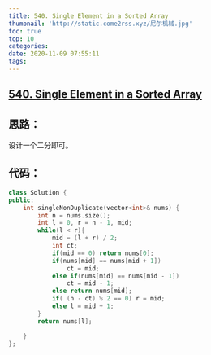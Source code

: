 ```yaml
---
title: 540. Single Element in a Sorted Array
thumbnail: 'http://static.come2rss.xyz/尼尔机械.jpg'
toc: true
top: 10
categories:
date: 2020-11-09 07:55:11
tags:
---
```


## [540. Single Element in a Sorted Array](https://leetcode-cn.com/problems/single-element-in-a-sorted-array/)

## 思路：

设计一个二分即可。



<!-- more -->

## 代码：

```c++
class Solution {
public:
    int singleNonDuplicate(vector<int>& nums) {
        int n = nums.size();
        int l = 0, r = n - 1, mid;
        while(l < r){
            mid = (l + r) / 2;
            int ct;
            if(mid == 0) return nums[0];
            if(nums[mid] == nums[mid + 1])
                ct = mid;
            else if(nums[mid] == nums[mid - 1])
                ct = mid - 1;
            else return nums[mid];
            if( (n - ct) % 2 == 0) r = mid;
            else l = mid + 1;
        }
        return nums[l];

    }
};
```

